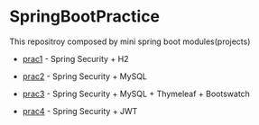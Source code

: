 # SpringBootPractice 

This repositroy composed by mini spring boot modules(projects)

* [prac1](https://github.com/pikacsc/SpringBootPractice/tree/master/prac1) - Spring Security + H2

* [prac2](https://github.com/pikacsc/SpringBootPractice/tree/master/prac2) - Spring Security + MySQL

* [prac3](https://github.com/pikacsc/SpringBootPractice/tree/master/prac3) - Spring Security + MySQL + Thymeleaf + Bootswatch

* [prac4](https://github.com/pikacsc/SpringBootPractice/tree/master/prac4) - Spring Security + JWT